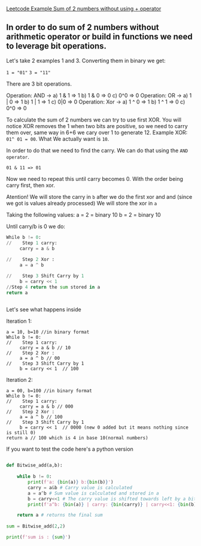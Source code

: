 [Leetcode Example Sum of 2 numbers without using + operator ](https://leetcode.com/problems/sum-of-two-integers/)

## In order to do sum of 2 numbers without arithmetic operator or build in functions we need to leverage bit operations. 

Let's take 2 examples 1 and 3. Converting them in binary we get:  

`1 = "01"`
`3 = "11"`


There are 3 bit operations. 

Operation: AND -> a) 1 & 1 => 1  b) 1 & 0 => 0 c) 0^0 => 0
Operation: OR -> a) 1 | 0 => 1 b) 1 | 1 => 1 c) 0|0 => 0
Operation: Xor -> a) 1 ^ 0 => 1 b) 1 ^ 1 => 0 c) 0^0 => 0 

To calculate the sum of 2 numbers we can try to use first XOR.
You will notice XOR removes the 1 when two bits are positive, so we need to carry them over, same way in 6+6 we cary over 1 to generate 12.
Example XOR: `01^ 01 = 00`. What We actually want is `10`.

In order to do that we need to find the carry. We can do that using the `AND operator`. 

`01 & 11 => 01 `

Now we need to repeat this until carry becomes 0. With the order being carry first, then xor.


Atention! 
We will store the carry in `b` after we do the first xor and and (since we got is values already processed)
We will store the xor in `a`

Taking the following values:
a = 2 = binary 10 
b = 2 = binary 10

Until carry/b is 0 we do:

```python
While b != 0:
//    Step 1 carry:
     carry = a & b
     
//    Step 2 Xor :
     a = a ^ b 

//    Step 3 Shift Carry by 1 
     b = carry << 1
//Step 4 return the sum stored in a     
return a 
 
```
Let's see what happens inside 

Iteration 1:
```
a = 10, b=10 //in binary format
While b != 0:
//    Step 1 carry:
     carry = a & b // 10
//    Step 2 Xor :
     a = a ^ b // 00
//    Step 3 Shift Carry by 1 
     b = carry << 1  // 100
```

Iteration 2:
```
a = 00, b=100 //in binary format
While b != 0:
//    Step 1 carry:
     carry = a & b // 000
//    Step 2 Xor :
     a = a ^ b // 100
//    Step 3 Shift Carry by 1 
     b = carry << 1  // 0000 (new 0 added but it means nothing since is still 0)
return a // 100 which is 4 in base 10(normal numbers)
```



If you want to test the code here's a python version 
```python

def Bitwise_add(a,b):
    
    while b != 0:
        print(f'a: {bin(a)} b:{bin(b)}')
        carry = a&b # Carry value is calculated 
        a = a^b # Sum value is calculated and stored in a
        b = carry<<1 # The carry value is shifted towards left by a bit
        print(f'a^b: {bin(a)} | carry: {bin(carry)} | carry<<1: {bin(b)} ')

    return a # returns the final sum
    
sum = Bitwise_add(2,2)

print(f'sum is : {sum}')
```
